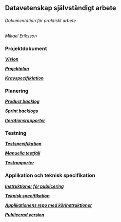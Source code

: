## Datavetenskap självständigt arbete
###### Dokumentation för praktiskt arbete
_Mikael Eriksson_ 

### Projektdokument
***[Vision](https://github.com/me222wm/1dv42e-me222wm-docs/blob/master/Vision.md)***

***[Projektplan](https://github.com/me222wm/1dv42e-me222wm-docs/blob/master/Projektplan.md)***

***[Kravspecifikiation](https://github.com/me222wm/1dv42e-me222wm-docs/blob/master/Kravspecifikation.md)***

### Planering
***[Product backlog](https://docs.google.com/spreadsheets/d/19ByAyJSDggYLkyr8cpJMBzUUrwEBiPM0XIpPJHqxQiY/edit#gid=0)***

***[Sprint backlogs](https://github.com/me222wm/1dv42e-me222wm-docs/blob/master/Sprint%20backlogs.md)***

***[Iterationsrapporter](https://github.com/me222wm/1dv42e-me222wm-docs/blob/master/Iterationsrapporter.md)***

### Testning
***[Testspecifikation](https://github.com/me222wm/1dv42e-me222wm-docs/blob/master/Testspecifikation.md)***

***[Manuella testfall](https://docs.google.com/spreadsheets/d/1rzFkEfqJGzqhJhAANs7PTpTYKmhoc2VUc4Grx-b3ISc/edit#gid=0)***

***[Testrapporter](https://github.com/me222wm/1dv42e-me222wm-docs/blob/master/Testrapporter.md)***

### Applikation och teknisk specifikation
***[Instruktioner för publicering](https://github.com/me222wm/1dv42e-me222wm-docs/blob/master/Deployment.md)***

***[Teknisk specifikation](https://github.com/me222wm/1dv42e-me222wm-docs/blob/master/Arkitektur.md)***

***[Applikationens repo med körinstruktioner](https://github.com/me222wm/1dv42e-me222wm)***

***[Publicerad version](https://ordocliens.se/)***
